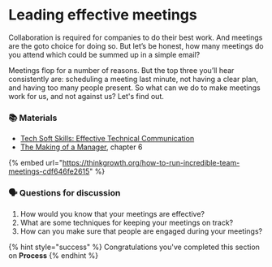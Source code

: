 # Leading effective meetings

Collaboration is required for companies to do their best work. And meetings are the goto choice for doing so. But let’s be honest, how many meetings do you attend which could be summed up in a simple email?

Meetings flop for a number of reasons. But the top three you’ll hear consistently are: scheduling a meeting last minute, not having a clear plan, and having too many people present. So what can we do to make meetings work for us, and not against us? Let's find out.

### 📚 Materials

* [Tech Soft Skills: Effective Technical Communication](https://www.linkedin.com/learning/tech-soft-skills-effective-technical-communication?u=2125562)
* [The Making of a Manager](https://amzn.to/2VCueN6), chapter 6

{% embed url="https://thinkgrowth.org/how-to-run-incredible-team-meetings-cdf646fe2615" %}

### 🗣 Questions for discussion

1. How would you know that your meetings are effective?
2. What are some techniques for keeping your meetings on track?
3. How can you make sure that people are engaged during your meetings?

{% hint style="success" %}
Congratulations you've completed this section on **Process**
{% endhint %}

